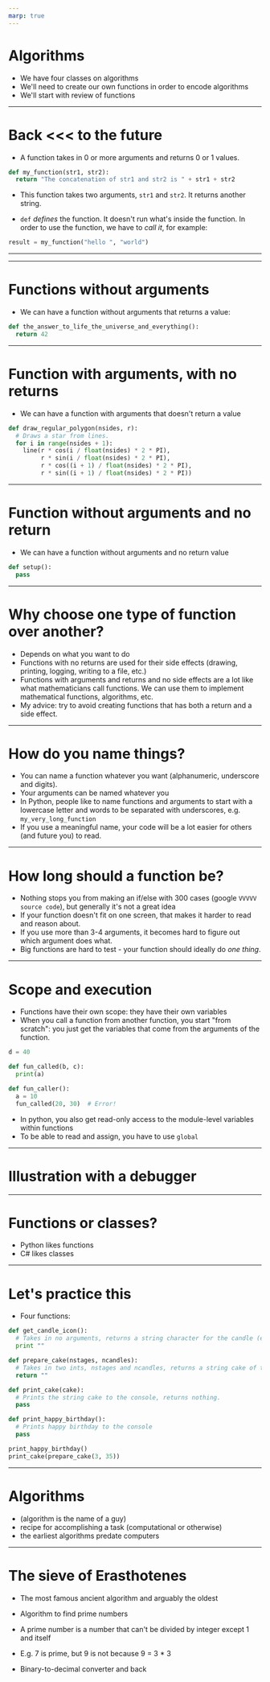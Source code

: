 ```yaml
---
marp: true
---
```

# Algorithms

* We have four classes on algorithms
* We'll need to create our own functions in order to encode algorithms
* We'll start with review of functions

---
# Back <<< to the future

* A function takes in 0 or more arguments and returns 0 or 1 values.

```python
def my_function(str1, str2):
  return "The concatenation of str1 and str2 is " + str1 + str2
```

* This function takes two arguments, `str1` and `str2`. It returns another
string.

* `def` *defines* the function. It doesn't run what's inside the function. In
order to use the function, we have to  *call it*, for example:

```python
result = my_function("hello ", "world")
```

---

---
# Functions without arguments

* We can have a function without arguments that returns a value:

```python
def the_answer_to_life_the_universe_and_everything():
  return 42
```

---
# Function with arguments, with no returns

* We can have a function with arguments that doesn't return a value

```python
def draw_regular_polygon(nsides, r):
  # Draws a star from lines.
  for i in range(nsides + 1):
    line(r * cos(i / float(nsides) * 2 * PI),
         r * sin(i / float(nsides) * 2 * PI),
         r * cos((i + 1) / float(nsides) * 2 * PI),
         r * sin((i + 1) / float(nsides) * 2 * PI))
```

---
# Function without arguments and no return

* We can have a function without arguments and no return value

```python
def setup():
  pass
```

---
# Why choose one type of function over another?

* Depends on what you want to do
* Functions with no returns are used for their side effects (drawing, printing, logging, writing to a file, etc.)
* Functions with arguments and returns and no side effects are a lot like what mathematicians call functions. We can use them to implement mathematical functions, algorithms, etc.
* My advice: try to avoid creating functions that has both a return and a side effect.

---
# How do you name things?

* You can name a function whatever you want (alphanumeric, underscore and digits).
* Your arguments can be named whatever you
* In Python, people like to name functions and arguments to start with a lowercase letter and words to be separated with underscores, e.g. `my_very_long_function`
* If you use a meaningful name, your code will be a lot easier for others (and future you) to read.

---
# How long should a function be?

* Nothing stops you from making an if/else with 300 cases (google `VVVVV source code`), but generally it's not a great idea
* If your function doesn't fit on one screen, that makes it harder to read and reason about.
* If you use more than 3-4 arguments, it becomes hard to figure out which argument does what.
* Big functions are hard to test - your function should ideally do *one thing*.

---
# Scope and execution

* Functions have their own scope: they have their own variables
* When you call a function from another function, you start "from scratch": you just get the variables that come from the arguments of the function.

```python
d = 40

def fun_called(b, c):
  print(a)

def fun_caller():
  a = 10
  fun_called(20, 30)  # Error!
```

* In python, you also get read-only access to the module-level variables within functions
* To be able to read and assign, you have to use `global`

---
# Illustration with a debugger

---
# Functions or classes?

* Python likes functions
* C# likes classes

---
# Let's practice this

* Four functions:

```python
def get_candle_icon():
  # Takes in no arguments, returns a string character for the candle (e.g. i)
  print ""

def prepare_cake(nstages, ncandles):
  # Takes in two ints, nstages and ncandles, returns a string cake of the right shape
  return ""

def print_cake(cake):
  # Prints the string cake to the console, returns nothing.
  pass

def print_happy_birthday():
  # Prints happy birthday to the console
  pass

print_happy_birthday()
print_cake(prepare_cake(3, 35))
```

---
# Algorithms

* (algorithm is the name of a guy)
* recipe for accomplishing a task (computational or otherwise)
* the earliest algorithms predate computers

---
# The sieve of Erasthotenes

* The most famous ancient algorithm and arguably the oldest
* Algorithm to find prime numbers
* A prime number is a number that can't be divided by integer except 1 and itself
* E.g. 7 is prime, but 9 is not because 9 = 3 * 3


* Binary-to-decimal converter and back

